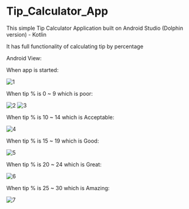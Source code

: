 # Tip_Calculator_App

This simple Tip Calculator Application built on Android Studio (Dolphin version) - Kotlin

It has full functionality of calculating tip by percentage

Android View:

When app is started:

![1](https://user-images.githubusercontent.com/98497929/194227466-fd2a6a89-9ece-4ad7-a622-601e3aeec2a1.PNG)

When tip % is 0 ~ 9 which is poor:

![2](https://user-images.githubusercontent.com/98497929/194227683-58bf68a3-11ef-4633-8af6-aec7c5f343f8.PNG)
![3](https://user-images.githubusercontent.com/98497929/194227730-d6433e08-0295-4a20-a5e1-4ef6b6f5a2c3.PNG)

When tip % is 10 ~ 14 which is Acceptable:

![4](https://user-images.githubusercontent.com/98497929/194227792-15e33888-223c-4541-adff-186a1608db57.PNG)

When tip % is 15 ~ 19 which is Good:

![5](https://user-images.githubusercontent.com/98497929/194227844-a5bdd874-f6c6-48d2-8091-6b172a245cba.PNG)

When tip % is 20 ~ 24 which is Great:

![6](https://user-images.githubusercontent.com/98497929/194227916-91d46ec9-a0a2-465e-876c-227cc4c30afd.PNG)

When tip % is 25 ~ 30 which is Amazing:

![7](https://user-images.githubusercontent.com/98497929/194228013-1bd52f53-2e7d-4ece-a6c1-2d5b76fdc6cd.PNG)


